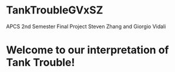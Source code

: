 # TankTroubleGVxSZ
APCS 2nd Semester Final Project Steven Zhang and Giorgio Vidali

<h1>Welcome to our interpretation of Tank Trouble!</h1>
